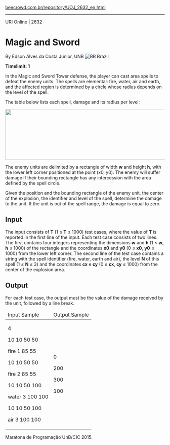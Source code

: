 <p><a href="https://www.beecrowd.com.br/repository/UOJ_2632_en.html">beecrowd.com.br/repository/UOJ_2632_en.html</a></p><hr>
<div>
  <span>URI Online | 2632</span>
  <h1>Magic and Sword</h1>
  <div>
    <p>By Edson Alves da Costa Júnior, UNB <img src="https://resources.beecrowd.com.br/gallery/images/flags/br.gif" alt="BR"> Brazil</p>
  </div>
  <strong>Timelimit: 1</strong>
</div>
<div>
<div>
  <p>In the Magic and Sword Tower defense, the player can cast area spells to defeat the enemy units. The spells are elemental: fire, water, air and earth, and the affected region is determined by a circle whose radius depends on the level of the spell.</p>
  <p>The table below lists each spell, damage and its radius per level:</p>
  <p><img alt="" src="https://resources.beecrowd.com.br/gallery/images/problems/UOJ_2632.png" style="width:600px; height:160px"></p>
  <p>The enemy units are delimited by a rectangle of width <strong>w</strong> and height <strong>h</strong>, with the lower left corner positioned at the point (x0, y0). The enemy will suffer damage if their bounding rectangle has any intercession with the area defined by the spell circle.</p>
  <p>Given the position and the bounding rectangle of the enemy unit, the center of the explosion, the identifier and level of the spell, determine the damage to the unit. If the unit is out of the spell range, the damage is equal to zero.</p>
</div>
<h2>Input</h2>
<div>
  <p>The input consists of <strong>T</strong> (1 ≤ <strong>T</strong> ≤ 1000) test cases, where the value of <strong>T</strong> is reported in the first line of the input. Each test case consists of two lines. The first contains four integers representing the dimensions <strong>w</strong> and <strong>h</strong> (1 ≤ <strong>w</strong>, <strong>h</strong> ≤ 1000) of the rectangle and the coordinates <strong>x0</strong> and <strong>y0</strong> (0 ≤ <strong>x0</strong>, <strong>y0</strong> ≤ 1000) from the lower left corner. The second line of the test case contains a string with the spell identifier (fire, water, earth and air), the level <strong>N</strong> of this spell (1 ≤ <strong>N</strong> ≤ 3) and the coordinates <strong>cx</strong> e <strong>cy</strong> (0 ≤ <strong>cx</strong>, <strong>cy</strong> ≤ 1000) from the center of the explosion area.</p>
</div>
<h2>Output</h2>
<div>
  <p>For each test case, the output must be the value of the damage received by the unit, followed by a line break.</p>
</div>
<div></div>
<table>
  <thead>
    <tr>
      <td>Input Sample</td>
      <td>Output Sample</td>
    </tr>
  </thead>
  <tbody>
    <tr>
      <td>
        <p>4</p>
        <p>10 10 50 50</p>
        <p>fire 1 85 55</p>
        <p>10 10 50 50</p>
        <p>fire 2 85 55</p>
        <p>10 10 50 100</p>
        <p>water 3 100 100</p>
        <p>10 10 50 100</p>
        <p>air 3 100 100</p>
      </td>
      <td>
        <p>0</p>
        <p>200</p>
        <p>300</p>
        <p>100</p>
      </td>
    </tr>
  </tbody>
</table>
<div></div>
  <p>
  Maratona de Programação UnB/CIC 2015.</p>
</div>